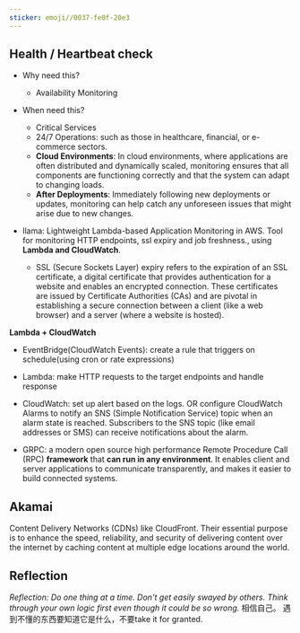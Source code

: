 ```yaml
---
sticker: emoji//0037-fe0f-20e3
---
```


## Health / Heartbeat check

- Why need this?
	- Availability Monitoring
- When need this?
	- Critical Services
	- 24/7 Operations: such as those in healthcare, financial, or e-commerce sectors.
	- **Cloud Environments**: In cloud environments, where applications are often distributed and dynamically scaled, monitoring ensures that all components are functioning correctly and that the system can adapt to changing loads.
	- **After Deployments**: Immediately following new deployments or updates, monitoring can help catch any unforeseen issues that might arise due to new changes.

- llama: Lightweight Lambda-based Application Monitoring in AWS. Tool for monitoring HTTP endpoints, ssl expiry and job freshness., using **Lambda and CloudWatch**.
	- SSL (Secure Sockets Layer) expiry refers to the expiration of an SSL certificate, a digital certificate that provides authentication for a website and enables an encrypted connection. These certificates are issued by Certificate Authorities (CAs) and are pivotal in establishing a secure connection between a client (like a web browser) and a server (where a website is hosted).

**Lambda + CloudWatch**
- EventBridge(CloudWatch Events): create a rule that triggers on schedule(using cron or rate expressions)
- Lambda: make HTTP requests to the target endpoints and handle response
- CloudWatch: set up alert based on the logs. OR configure CloudWatch Alarms to notify an SNS (Simple Notification Service) topic when an alarm state is reached. Subscribers to the SNS topic (like email addresses or SMS) can receive notifications about the alarm.

- GRPC: a modern open source high performance Remote Procedure Call (RPC) **framework** that **can run in any environment**. It enables client and server applications to communicate transparently, and makes it easier to build connected systems.


## Akamai
Content Delivery Networks (CDNs) like CloudFront. Their essential purpose is to enhance the speed, reliability, and security of delivering content over the internet by caching content at multiple edge locations around the world.


## Reflection
*Reflection: Do one thing at a time. Don't get easily swayed by others. Think through your own logic first even though it could be so wrong.* 相信自己。
遇到不懂的东西要知道它是什么，不要take it for granted.